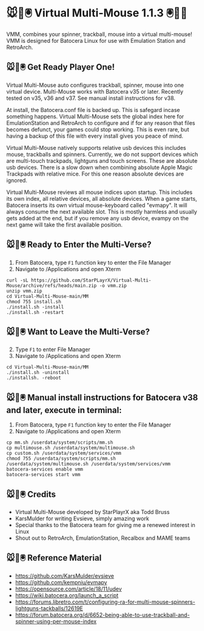 # 🐭👾🖲️ Virtual Multi-Mouse 1.1.3 🖲️👾🐭

VMM, combines your spinner, trackball, mouse into a virtual multi-mouse! VMM is designed for Batocera Linux for use with Emulation Station and RetroArch.

## 🐭👾🖲️ Get Ready Player One!

Virtual Multi-Mouse auto configures trackball, spinner, mouse into one virtual device. Multi-Mouse works with Batocera v35 or later. Recently tested on v35, v36 and v37. See manual install instructions for v38.

At install, the Batocera.conf file is backed up. This is safegard incase something happens. Virtual Multi-Mouse sets the global index here for EmulationStation and RetroArch to configure and if for any reason that files becomes defunct, your games could stop working. This is even rare, but having a backup of this file with every install gives you peace of mind.

Virtual Multi-Mouse natively supports relative usb devices this includes mouse, trackballs and spinners. Currently, we do not support devices which are multi-touch trackpads, lightguns and touch screens. These are absolute usb devices. There is a slow down when combining absolute Apple Magic Trackpads with relative mice. For this one reason absolute devices are ignored.

Virtual Multi-Mouse reviews all mouse indices upon startup. This includes its own index, all relative devices, all absolute devices. When a game starts, Batocera inserts its own virtual mouse-keyboard called "evmapy". It will always consume the next available slot. This is mostly harmless and usually gets added at the end, but if you remove any usb device, evampy on the next game will take the first available position.

## 🐭👾🖲️ Ready to Enter the Multi-Verse?

1.  From Batocera, type `F1` function key to enter the File Manager
2.  Navigate to /Applications and open Xterm

```
curl -sL https://github.com/StarPLayrX/Virtual-Multi-Mouse/archive/refs/heads/main.zip -o vmm.zip
unzip vmm.zip
cd Virtual-Multi-Mouse-main/MM
chmod 755 install.sh
./install.sh -install
./install.sh -restart
```

## 🐭👾🖲️ Want to Leave the Multi-Verse?

2.  Type `F1` to enter File Manager
3.  Navigate to /Applications and open Xterm
```
cd Virtual-Multi-Mouse-main/MM
./install.sh -uninstall
./installsh. -reboot
```

## 🐭👾🖲️ Manual install instructions for Batocera v38 and later, execute in terminal:

1.  From Batocera, type `F1` function key to enter the File Manager
2.  Navigate to /Applications and open Xterm

```
cp mm.sh /userdata/system/scripts/mm.sh
cp multimouse.sh /userdata/system/multimouse.sh
cp custom.sh /userdata/system/services/vmm
chmod 755 /userdata/system/scripts/mm.sh /userdata/system/multimouse.sh /userdata/system/services/vmm
batocera-services enable vmm
batocera-services start vmm
```

## 🐭👾🖲️ Credits
* Virtual Multi-Mouse developed by StarPlayrX aka Todd Bruss
* KarsMulder for writing Evsieve, simply amazing work
* Special thanks to the Batocera team for giving me a renewed interest in Linux
* Shout out to RetroArch, EmulationStation, Recalbox and MAME teams

## 🐭👾🖲️ Reference Material

* https://github.com/KarsMulder/evsieve
* https://github.com/kempniu/evmapy
* https://opensource.com/article/18/11/udev
* https://wiki.batocera.org/launch_a_script
* https://forums.libretro.com/t/configuring-ra-for-multi-mouse-spinners-lightguns-tackballs/12619E
* https://forum.batocera.org/d/6652-being-able-to-use-trackball-and-spinner-using-per-mouse-index
